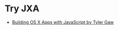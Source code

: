 # Try JXA

- [Building OS X Apps with JavaScript by Tyler Gaw](http://tylergaw.com/articles/building-osx-apps-with-js)
